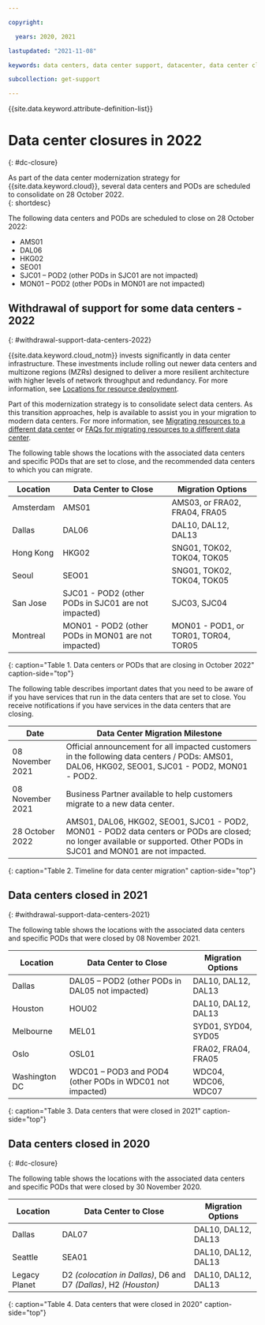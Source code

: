 ```yaml
---

copyright:

  years: 2020, 2021

lastupdated: "2021-11-08"

keywords: data centers, data center support, datacenter, data center closure

subcollection: get-support

---
```


{{site.data.keyword.attribute-definition-list}}

# Data center closures in 2022
{: #dc-closure}

As part of the data center modernization strategy for {{site.data.keyword.cloud}}, several data centers and PODs are scheduled to consolidate on 28 October 2022.  
{: shortdesc}

The following data centers and PODs are scheduled to close on 28 October 2022:
* AMS01
* DAL06
* HKG02
* SEO01
* SJC01 – POD2 (other PODs in SJC01 are not impacted)
* MON01 – POD2  (other PODs in MON01 are not impacted)

## Withdrawal of support for some data centers - 2022
{: #withdrawal-support-data-centers-2022}

{{site.data.keyword.cloud_notm}} invests significantly in data center infrastructure. These investments include rolling out newer data centers and multizone regions (MZRs) designed to deliver a more resilient architecture with higher levels of network throughput and redundancy. For more information, see [Locations for resource deployment](/docs/overview?topic=overview-locations).

Part of this modernization strategy is to consolidate select data centers. As this transition approaches, help is available to assist you in your migration to modern data centers. For more information, see [Migrating resources to a different data center](/docs/account?topic=account-migrate-data-center) or [FAQs for migrating resources to a different data center](/docs/account?topic=account-faqs-dc-closure).

The following table shows the locations with the associated data centers and specific PODs that are set to close, and the recommended data centers to which you can migrate.  

| Location      | Data Center to Close |  Migration Options  |
|---------------|----------------------|---------------------|
| Amsterdam     | AMS01     | AMS03, or FRA02, FRA04, FRA05  | 
| Dallas        | DAL06                | DAL10, DAL12, DAL13 | 
| Hong Kong     | HKG02         | SNG01, TOK02, TOK04, TOK05 |
| Seoul         | SEO01         | SNG01, TOK02, TOK04, TOK05 | 
| San Jose      | SJC01 - POD2 (other PODs in SJC01 are not impacted) | SJC03, SJC04 | 
| Montreal      | MON01 - POD2 (other PODs in MON01 are not impacted) | MON01 - POD1, or TOR01, TOR04, TOR05 | 
{: caption="Table 1. Data centers or PODs that are closing in October 2022" caption-side="top"}

The following table describes important dates that you need to be aware of if you have services that run in the data centers that are set to close. You receive notifications if you have services in the data centers that are closing.

| Date           | Data Center Migration Milestone |
|----------------|---------------------------------|
| 08 November 2021 | Official announcement for all impacted customers in the following data centers / PODs: AMS01, DAL06, HKG02, SEO01, SJC01 - POD2, MON01 - POD2.|
| 08 November 2021 | Business Partner available to help customers migrate to a new data center. |
| 28 October 2022  | AMS01, DAL06, HKG02, SEO01, SJC01 - POD2, MON01 - POD2 data centers or PODs are closed; no longer available or supported. Other PODs in SJC01 and MON01 are not impacted. |
{: caption="Table 2. Timeline for data center migration" caption-side="top"}

## Data centers closed in 2021
{: #withdrawal-support-data-centers-2021}

The following table shows the locations with the associated data centers and specific PODs that were closed by 08 November 2021.

| Location      | Data Center to Close |  Migration Options  |
|---------------|----------------------|---------------------|
| Dallas        | DAL05 – POD2 (other PODs in DAL05 not impacted)  | DAL10, DAL12, DAL13  | 
| Houston       | HOU02                | DAL10, DAL12, DAL13 | 
| Melbourne     | MEL01 | SYD01, SYD04, SYD05 |
| Oslo          | OSL01                | FRA02, FRA04, FRA05 | 
| Washington DC | WDC01 – POD3 and POD4 (other PODs in WDC01 not impacted) | WDC04, WDC06, WDC07 | 
{: caption="Table 3. Data centers that were closed in 2021" caption-side="top"}


## Data centers closed in 2020
{: #dc-closure}

The following table shows the locations with the associated data centers and specific PODs that were closed by 30 November 2020. 

| Location      | Data Center to Close | Migration Options |
|---------------|----------------------|-------------------|
| Dallas        | DAL07 | DAL10, DAL12, DAL13 | 
| Seattle       | SEA01 | DAL10, DAL12, DAL13 |
| Legacy Planet | D2 *(colocation in Dallas)*, D6 and D7 *(Dallas)*, H2 *(Houston)*  | DAL10, DAL12, DAL13 |
{: caption="Table 4. Data centers that were closed in 2020" caption-side="top"}
